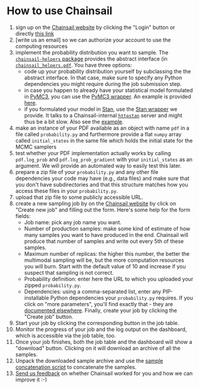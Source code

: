 # How to use Chainsail

1. sign up on the [Chainsail website](https://chainsail.io) by clicking the "Login" button or directly [this link](https://resaas-simeon-dev.ey.r.appspot.com/login)
2. [write us an email] so we can authorize your account to use the computing resources
3. implement the probability distribution you want to sample. The [`chainsail-helpers` package](./chainsail_helpers/README.md) provides the abstract interface (in [`chainsail_helpers.pdf`](./chainsail_helpers/chainsail_helpers/pdf/__init__.py). You have three options:
   - code up your probability distribution yourself by subclassing the the abstract interface. In that case, make sure to specify any Python dependencies you might require during the job submission step.
   - in case you happen to already have your statistical model formulated in [PyMC3](https://docs.pymc.io), you can use the [PyMC3 wrapper](./chainsail_helpers/chainsail_helpers/pdf/pymc3/__init__.py). An example is provided [here](./examples/pymc3-mixture/probability.py).
   - if you formulated your model in [Stan](https://mc-stan.org), use the [Stan wrapper](./chainsail_helpers/chainsail_helpers/pdf/stan/__init__.py) we provide. It talks to a Chainsail-internal [`httpstan`](https://github.com/stan-dev/httpstan) server and might thus be a bit slow. Also see the [example](./examples/stan-mixture/probability.py).
4. make an instance of your PDF available as an object with name `pdf` in a file called `probability.py` and furthermore provide a flat `numpy` array called `initial_states` in the same file which holds the initial state for the MCMC samplers
5. test whether your PDF implementation actually works by calling `pdf.log_prob` and `pdf.log_prob_gradient` with your `initial_states` as an argument. We will provide an automated way to easily test this later.
6. prepare a zip file of your `probability.py` and any other file dependencies your code may have (e.g., data files) and make sure that you don't have subdirectories and that this structure matches how you access these files in your `probability.py`.
7. upload that zip file to some publicly accessible URL.
8. create a new sampling job by on the [Chainsail website](https://chainsail.io) by click on "Create new job" and filling out the form. Here's some help for the form fields:
   - Job name: pick any job name you want.
   - Number of production samples: make some kind of estimate of how many samples you want to have produced in the end. Chainsail will produce that number of samples and write out every 5th of these samples.
   - Maximum number of replicas: the higher this number, the better the multimodal sampling will be, but the more computation resources you will burn. Start with the default value of 10 and increase if you suspect that sampling is not correct.
   - Probability definition: enter here the URL to which you uploaded your zipped `probability.py`.
   - Dependencies: using a comma-separated list, enter any PIP-installable Python dependencies your `probability.py` requires.
If you click on "more parameters", you'll find exactly that - they are [documented elsewhere](./docs/parameters.md).
Finally, create your job by clicking the "Create job" button.
9. Start your job by clicking the corresponding button in the job table.
10. Monitor the progress of your job and the log output on the dashboard, which is accessible via the job table, too.
11. Once your job finishes, both the job table and the dashboard will show a "download" button. Clicking on it will download an archive of all the samples.
12. Unpack the downloaded sample archive and use the [sample concatenation script](./chainsail_helpers/scripts/concatenate_samples.py) to concatenate the samples.
13. [Send us feedback](mailto:support@chainsail.io) on whether Chainsail worked for you and how we can improve it :-)
